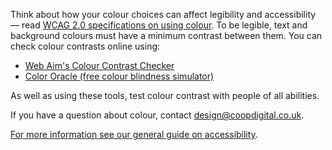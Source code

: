 <p>Think about how your colour choices can affect legibility and accessibility &mdash; read <a href="https://www.w3.org/WAI/WCAG20/quickref/?levels=aaa#visual-audio-contrast-without-color">WCAG 2.0 specifications on using colour</a>. To be legible, text and background colours must have a minimum contrast between them. You can check colour contrasts online&nbsp;using:</p>
<ul>
    <li><a href="http://webaim.org/resources/contrastchecker/">Web Aim's Colour Contrast Checker</a></li>
    <li><a href="http://colororacle.org/">Color Oracle (free colour blindness simulator)</a></li>
</ul>
<p>As well as using these tools, test colour contrast with people of all abilities.</p>
<p>If you have a question about colour, contact <a href="mailto:design@coopdigital.co.uk">design@coopdigital.co.uk</a>.</p>

<p><a href="https://coop-design-manual.herokuapp.com/accessibility.html">For more information see our general guide on accessibility</a>.</p>
